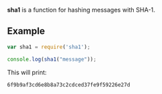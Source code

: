 **sha1** is a function for hashing messages with SHA-1.

## Example

```javascript
var sha1 = require('sha1');

console.log(sha1("message"));
```

This will print:

```
6f9b9af3cd6e8b8a73c2cdced37fe9f59226e27d
```
